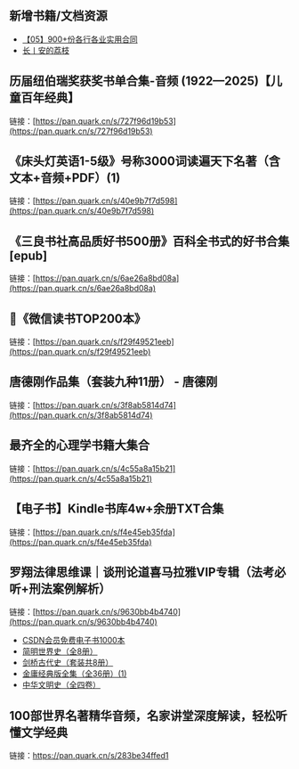 ## 新增书籍/文档资源
- [【05】900+份各行各业实用合同](https://pan.quark.cn/s/b35a1fd521d4)
- [长丨安的荔枝](https://pan.quark.cn/s/49bec3852b90)

## 历届纽伯瑞奖获奖书单合集-音频 (1922—2025)【儿童百年经典】
链接：[https://pan.quark.cn/s/727f96d19b53](https://pan.quark.cn/s/727f96d19b53)

## 《床头灯英语1-5级》号称3000词读遍天下名著（含文本+音频+PDF）(1)
链接：[https://pan.quark.cn/s/40e9b7f7d598](https://pan.quark.cn/s/40e9b7f7d598)

## 《三良书社高品质好书500册》百科全书式的好书合集[epub]
链接：[https://pan.quark.cn/s/6ae26a8bd08a](https://pan.quark.cn/s/6ae26a8bd08a)

## 📖《微信读书TOP200本》
链接：[https://pan.quark.cn/s/f29f49521eeb](https://pan.quark.cn/s/f29f49521eeb)

## 唐德刚作品集（套装九种11册） - 唐德刚
链接：[https://pan.quark.cn/s/3f8ab5814d74](https://pan.quark.cn/s/3f8ab5814d74)

## 最齐全的心理学书籍大集合
链接：[https://pan.quark.cn/s/4c55a8a15b21](https://pan.quark.cn/s/4c55a8a15b21)

## 【电子书】Kindle书库4w+余册TXT合集
链接：[https://pan.quark.cn/s/f4e45eb35fda](https://pan.quark.cn/s/f4e45eb35fda)

## 罗翔法律思维课｜谈刑论道喜马拉雅VIP专辑（法考必听+刑法案例解析）
链接：[https://pan.quark.cn/s/9630bb4b4740](https://pan.quark.cn/s/9630bb4b4740)

- [CSDN会员免费电子书1000本](https://pan.quark.cn/s/fbd6d35d0504)
- [简明世界史（全8册）](https://pan.quark.cn/s/1b207011a6f4)
- [剑桥古代史（套装共8册）](https://pan.quark.cn/s/c80934bc99a2)
- [金庸经典版全集（全36册）(1)](https://pan.quark.cn/s/5c2e0de50069)
- [中华文明史（全四卷）](https://pan.quark.cn/s/892c842b5406)

## 100部世界名著精华音频，名家讲堂深度解读，轻松听懂文学经典
链接：https://pan.quark.cn/s/283be34ffed1